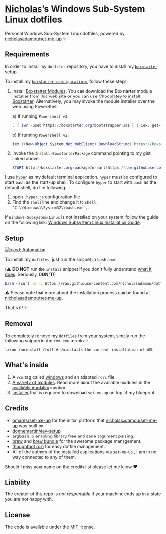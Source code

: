 # [Nicholas](https://github.com/nicholasadamou)’s Windows Sub-System Linux dotfiles

Personal Windows Sub-System Linux dotfiles, powered by [nicholasadamou/set-me-up](https://github.com/nicholasadamou/set-me-up/tree/debian) ✨

## Requirements

In order to install my `dotfiles` repository, you have to install my [`boxstarter`](http://boxstarter.org/) setup.

To install my [`boxstarter configurations`](.dotfiles/tag-windows/boxstarter), follow these steps:

1. Install [Boxstarter Modules](https://boxstarter.org/Learn/WebLauncher). You can download the Boxstarter module installer from [this web site](https://boxstarter.org/downloads/Boxstarter.2.11.0.zip) or you can use [Chocolatey to install Boxstarter](https://boxstarter.org/InstallBoxstarter). Alternatively, you may invoke the module installer over the web using PowerShell.

    a) If running `Powershell v3`:

    ```powershell
    . { iwr -useb https://boxstarter.org/bootstrapper.ps1 } | iex; get-boxstarter -Force
    ```

    b) If running `Powershell v2`:

    ```powershell
    iex ((New-Object System.Net.WebClient).DownloadString('https://boxstarter.org/bootstrapper.ps1')); get-boxstarter -Force
    ```

2. Invoke the `Install-BoxstarterPackage` command pointing to my gist linked above:

    ```powershell
    START http://boxstarter.org/package/nr/url?https://raw.githubusercontent.com/nicholasadamou/dotfiles/windows/.dotfiles/tag-windows/boxstarter
    ```

I use [`hyper`](https://hyper.is/) as my default terminal application. `hyper` must be configured to start `bash` as the start-up shell. To configure `hyper` to start with `bash` as the default shell, do the following:

1. open `.hyper.js` configuration file
2. Find the `shell` line and change it to `shell: 'C:\\Windows\\System32\\bash.exe',`.

If `Windows-Subsystem-Linux` is not installed on your system, follow the guide on the following link: [Windows Subsystem Linux Installation Guide](https://msdn.microsoft.com/en-us/commandline/wsl/install-win10#).

## Setup

[![xkcd: Automation](http://imgs.xkcd.com/comics/automation.png)](http://xkcd.com/1319/)

To install my `dotfiles`, just run the snippet in `bash.exe`:

(⚠️ **DO NOT** run the `install` snippet if you don't fully
understand [what it does](.dotfiles/modules/install.sh). Seriously, **DON'T**!)

```bash
bash <(curl -s -L https://raw.githubusercontent.com/nicholasadamou/dotfiles/windows/.dotfiles/modules/install.sh)
```

⚠️ Please note that more about the installation process can be found at [nicholasadamou/set-me-up](https://github.com/nicholasadamou/set-me-up/tree/debian).

That's it! ✨

## Removal

To completely remove my `dotfiles` from your system, simply
run the following snippet in the `cmd.exe` terminal:

`lxrun /uninstall /full # Uninstalls the current installation of WSL`

## What's inside

1.  A `rcm` tag called [windows](.dotfiles/tag-windows) and an adapted `rcrc` file.
2.  [A variety of modules](https://github.com/nicholasadamou/set-me-up/tree/debian/.dotfiles/modules). Read more about the available modules in the [available modules](https://github.com/nicholasadamou/set-me-up/tree/debian#available-modules) section.
3.  [Installer](.dotfiles/modules/install.sh) that is required to download `set-me-up` on top of my blueprint.

## Credits

-   [omares/set-me-up](https://github.com/omares/set-me-up) for the initial platform that [nicholasadamou/set-me-up](https://github.com/nicholasadamou/set-me-up/tree/debian) was built on.
-   [donnemartin/dev-setup](https://github.com/donnemartin/dev-setup)
-   [argbash.io](https://argbash.io/) enabling library free and sane argument parsing.
-   [brew](https://brew.sh/) and [brew bundle](https://github.com/Homebrew/homebrew-bundle) for the awesome package management.
-   [thoughtbot rcm](https://github.com/thoughtbot/rcm) for easy dotfile management.
-   All of the authors of the installed applications via `set-me-up` , I am in no way connected to any of them.

Should I miss your name on the credits list please let me know :heart:

## Liability

The creator of this repo is _not responsible_ if your machine ends up in a state you are not happy with.

## License

The code is available under the [MIT license](LICENSE.txt).
